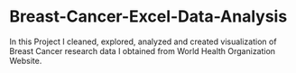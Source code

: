 # Breast-Cancer-Excel-Data-Analysis
In this Project I cleaned, explored, analyzed and created visualization of Breast Cancer research data I obtained from World Health Organization Website.
